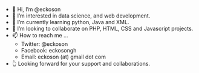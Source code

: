 - 👋 Hi, I’m @eckoson
- 👀 I’m interested in data science, and web development. 
- 🌱 I’m currently learning python, Java and XML. 
- 💞️ I’m looking to collaborate on PHP, HTML, CSS and Javascript projects. 
- 📫 How to reach me ...
  - Twitter: @eckoson
  - Facebook: eckosongh
  - Email: eckoson (at) gmail dot com
- 👆 Looking forward for your support and collaborations. 


<!---
eckoson/eckoson is a ✨ special ✨ repository because its `README.md` (this file) appears on your GitHub profile.
You can click the Preview link to take a look at your changes.
--->
